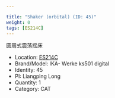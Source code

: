 ```yaml
---

title: "Shaker (orbital) (ID: 45)"
weight: 0
tags: [ES214C]
---
```


圆周式震荡摇床

<!--more-->



- Location: [ES214C](../../tags/ES214C)
- Brand/Model: IKA- Werke ks501 digital
- Identity: 45
- PI: Liangping Long
- Quantity: 1
- Category: CAT






